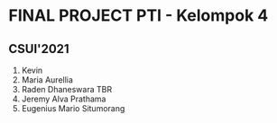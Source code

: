 # FINAL PROJECT PTI - Kelompok 4
## CSUI'2021

1. Kevin
2. Maria Aurellia
3. Raden Dhaneswara TBR
4. Jeremy Alva Prathama
5. Eugenius Mario Situmorang
